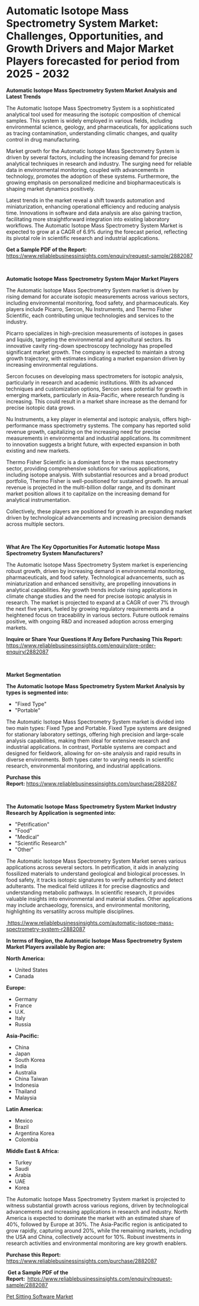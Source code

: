 <p><h1>Automatic Isotope Mass Spectrometry System Market: Challenges, Opportunities, and Growth Drivers and Major Market Players forecasted for period from 2025 - 2032</h1></p><p><strong>Automatic Isotope Mass Spectrometry System Market Analysis and Latest Trends</strong></p>
<p><p>The Automatic Isotope Mass Spectrometry System is a sophisticated analytical tool used for measuring the isotopic composition of chemical samples. This system is widely employed in various fields, including environmental science, geology, and pharmaceuticals, for applications such as tracing contamination, understanding climatic changes, and quality control in drug manufacturing.</p><p>Market growth for the Automatic Isotope Mass Spectrometry System is driven by several factors, including the increasing demand for precise analytical techniques in research and industry. The surging need for reliable data in environmental monitoring, coupled with advancements in technology, promotes the adoption of these systems. Furthermore, the growing emphasis on personalized medicine and biopharmaceuticals is shaping market dynamics positively.</p><p>Latest trends in the market reveal a shift towards automation and miniaturization, enhancing operational efficiency and reducing analysis time. Innovations in software and data analysis are also gaining traction, facilitating more straightforward integration into existing laboratory workflows. The Automatic Isotope Mass Spectrometry System Market is expected to grow at a CAGR of 6.9% during the forecast period, reflecting its pivotal role in scientific research and industrial applications.</p></p>
<p><strong>Get a Sample PDF of the Report:&nbsp;</strong> <a href="https://www.reliablebusinessinsights.com/enquiry/request-sample/2882087?utm_campaign=2321&utm_medium=2&utm_source=Github&utm_content=ia&utm_term=12032025&utm_id=automatic-isotope-mass-spectrometry-system">https://www.reliablebusinessinsights.com/enquiry/request-sample/2882087</a></p>
<p>&nbsp;</p>
<p><strong>Automatic Isotope Mass Spectrometry System Major Market Players</strong></p>
<p><p>The Automatic Isotope Mass Spectrometry System market is driven by rising demand for accurate isotopic measurements across various sectors, including environmental monitoring, food safety, and pharmaceuticals. Key players include Picarro, Sercon, Nu Instruments, and Thermo Fisher Scientific, each contributing unique technologies and services to the industry.</p><p>Picarro specializes in high-precision measurements of isotopes in gases and liquids, targeting the environmental and agricultural sectors. Its innovative cavity ring-down spectroscopy technology has propelled significant market growth. The company is expected to maintain a strong growth trajectory, with estimates indicating a market expansion driven by increasing environmental regulations.</p><p>Sercon focuses on developing mass spectrometers for isotopic analysis, particularly in research and academic institutions. With its advanced techniques and customization options, Sercon sees potential for growth in emerging markets, particularly in Asia-Pacific, where research funding is increasing. This could result in a market share increase as the demand for precise isotopic data grows.</p><p>Nu Instruments, a key player in elemental and isotopic analysis, offers high-performance mass spectrometry systems. The company has reported solid revenue growth, capitalizing on the increasing need for precise measurements in environmental and industrial applications. Its commitment to innovation suggests a bright future, with expected expansion in both existing and new markets.</p><p>Thermo Fisher Scientific is a dominant force in the mass spectrometry sector, providing comprehensive solutions for various applications, including isotope analysis. With substantial resources and a broad product portfolio, Thermo Fisher is well-positioned for sustained growth. Its annual revenue is projected in the multi-billion dollar range, and its dominant market position allows it to capitalize on the increasing demand for analytical instrumentation.</p><p>Collectively, these players are positioned for growth in an expanding market driven by technological advancements and increasing precision demands across multiple sectors.</p></p>
<p>&nbsp;</p>
<p><strong>What Are The Key Opportunities For Automatic Isotope Mass Spectrometry System Manufacturers?</strong></p>
<p><p>The Automatic Isotope Mass Spectrometry System market is experiencing robust growth, driven by increasing demand in environmental monitoring, pharmaceuticals, and food safety. Technological advancements, such as miniaturization and enhanced sensitivity, are propelling innovations in analytical capabilities. Key growth trends include rising applications in climate change studies and the need for precise isotopic analysis in research. The market is projected to expand at a CAGR of over 7% through the next five years, fueled by growing regulatory requirements and a heightened focus on traceability in various sectors. Future outlook remains positive, with ongoing R&D and increased adoption across emerging markets.</p></p>
<p><strong>Inquire or Share Your Questions If Any Before Purchasing This Report:</strong> <a href="https://www.reliablebusinessinsights.com/enquiry/pre-order-enquiry/2882087?utm_campaign=2321&utm_medium=2&utm_source=Github&utm_content=ia&utm_term=12032025&utm_id=automatic-isotope-mass-spectrometry-system">https://www.reliablebusinessinsights.com/enquiry/pre-order-enquiry/2882087</a></p>
<p>&nbsp;</p>
<p><strong>Market Segmentation</strong></p>
<p><strong>The Automatic Isotope Mass Spectrometry System Market Analysis by types is segmented into:</strong></p>
<p><ul><li>"Fixed Type"</li><li>"Portable"</li></ul></p>
<p><p>The Automatic Isotope Mass Spectrometry System market is divided into two main types: Fixed Type and Portable. Fixed Type systems are designed for stationary laboratory settings, offering high precision and large-scale analysis capabilities, making them ideal for extensive research and industrial applications. In contrast, Portable systems are compact and designed for fieldwork, allowing for on-site analysis and rapid results in diverse environments. Both types cater to varying needs in scientific research, environmental monitoring, and industrial applications.</p></p>
<p><strong>Purchase this Report:&nbsp;</strong><a href="https://www.reliablebusinessinsights.com/purchase/2882087?utm_campaign=2321&utm_medium=2&utm_source=Github&utm_content=ia&utm_term=12032025&utm_id=automatic-isotope-mass-spectrometry-system">https://www.reliablebusinessinsights.com/purchase/2882087</a></p>
<p>&nbsp;</p>
<p><strong>The Automatic Isotope Mass Spectrometry System Market Industry Research by Application is segmented into:</strong></p>
<p><ul><li>"Petrification"</li><li>"Food"</li><li>"Medical"</li><li>"Scientific Research"</li><li>"Other"</li></ul></p>
<p><p>The Automatic Isotope Mass Spectrometry System Market serves various applications across several sectors. In petrification, it aids in analyzing fossilized materials to understand geological and biological processes. In food safety, it tracks isotopic signatures to verify authenticity and detect adulterants. The medical field utilizes it for precise diagnostics and understanding metabolic pathways. In scientific research, it provides valuable insights into environmental and material studies. Other applications may include archaeology, forensics, and environmental monitoring, highlighting its versatility across multiple disciplines.</p></p>
<p><a href="https://www.reliablebusinessinsights.com/automatic-isotope-mass-spectrometry-system-r2882087?utm_campaign=2321&utm_medium=2&utm_source=Github&utm_content=ia&utm_term=12032025&utm_id=automatic-isotope-mass-spectrometry-system">&nbsp;https://www.reliablebusinessinsights.com/automatic-isotope-mass-spectrometry-system-r2882087</a></p>
<p><strong>In terms of Region, the Automatic Isotope Mass Spectrometry System Market Players available by Region are:</strong></p>
<p>
    <p> <strong> North America: </strong>
        <ul>
            <li>United States</li>
            <li>Canada</li>
        </ul>
        </p> 
    <p> <strong> Europe: </strong>
        <ul>
            <li>Germany</li>
            <li>France</li>
            <li>U.K.</li>
            <li>Italy</li>
            <li>Russia</li>
        </ul>
        </p> 
    <p> <strong> Asia-Pacific: </strong>
        <ul>
            <li>China</li>
            <li>Japan</li>
            <li>South Korea</li>
            <li>India</li>
            <li>Australia</li>
            <li>China Taiwan</li>
            <li>Indonesia</li>
            <li>Thailand</li>
            <li>Malaysia</li>
        </ul>
        </p> 
    <p> <strong> Latin America: </strong>
        <ul>
            <li>Mexico</li>
            <li>Brazil</li>
            <li>Argentina Korea</li>
            <li>Colombia</li>
        </ul>
        </p> 
    <p> <strong> Middle East & Africa: </strong>
        <ul>
            <li>Turkey</li>
            <li>Saudi</li>
            <li>Arabia</li>
            <li>UAE</li>
            <li>Korea</li>
        </ul>
    </p>
    </p>
<p><p>The Automatic Isotope Mass Spectrometry System market is projected to witness substantial growth across various regions, driven by technological advancements and increasing applications in research and industry. North America is expected to dominate the market with an estimated share of 40%, followed by Europe at 30%. The Asia-Pacific region is anticipated to grow rapidly, capturing around 20%, while the remaining markets, including the USA and China, collectively account for 10%. Robust investments in research activities and environmental monitoring are key growth enablers.</p></p>
<p><strong>Purchase this Report: </strong><a href="https://www.reliablebusinessinsights.com/purchase/2882087?utm_campaign=2321&utm_medium=2&utm_source=Github&utm_content=ia&utm_term=12032025&utm_id=automatic-isotope-mass-spectrometry-system">https://www.reliablebusinessinsights.com/purchase/2882087</a></p>
<p>&nbsp;<strong>Get a Sample PDF of the Report:&nbsp;&nbsp;</strong><a href="https://www.reliablebusinessinsights.com/enquiry/request-sample/2882087?utm_campaign=2321&utm_medium=2&utm_source=Github&utm_content=ia&utm_term=12032025&utm_id=automatic-isotope-mass-spectrometry-system">https://www.reliablebusinessinsights.com/enquiry/request-sample/2882087</a></p>
<p><strong></strong></p>
<p><p><a href="https://github.com/maclarensidney/Market-Research-Report-List-1/blob/main/pet-sitting-software-market.md?utm_campaign=2321&utm_medium=2&utm_source=Github&utm_content=ia&utm_term=12032025&utm_id=automatic-isotope-mass-spectrometry-system">Pet Sitting Software Market</a></p></p>